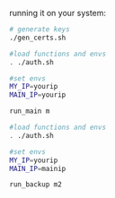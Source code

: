 
running it on your system: 
```sh
# generate keys
./gen_certs.sh

#load functions and envs
. ./auth.sh

#set envs
MY_IP=yourip
MAIN_IP=yourip

run_main m
```

```sh
#load functions and envs
. ./auth.sh

#set envs
MY_IP=yourip
MAIN_IP=mainip

run_backup m2
```